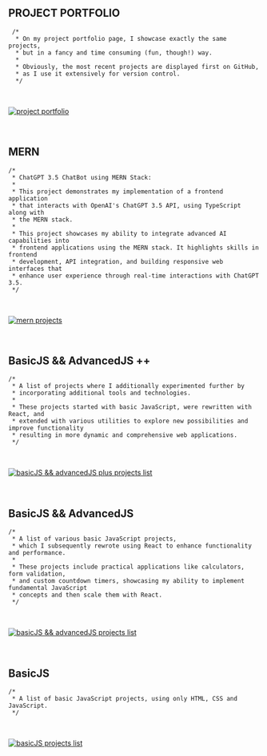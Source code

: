 ## PROJECT PORTFOLIO

```
 /*
  * On my project portfolio page, I showcase exactly the same projects,
  * but in a fancy and time consuming (fun, though!) way.
  *
  * Obviously, the most recent projects are displayed first on GitHub,
  * as I use it extensively for version control.
  */
```

<br>

[![project portfolio](https://img.shields.io/badge/project_portfoliob-Link-28a745?style=for-the-badge&logo=github)](https://shcoobz.github.io/)

<br>

## MERN

```
/*
 * ChatGPT 3.5 ChatBot using MERN Stack:
 *
 * This project demonstrates my implementation of a frontend application
 * that interacts with OpenAI's ChatGPT 3.5 API, using TypeScript along with
 * the MERN stack.
 *
 * This project showcases my ability to integrate advanced AI capabilities into
 * frontend applications using the MERN stack. It highlights skills in frontend
 * development, API integration, and building responsive web interfaces that
 * enhance user experience through real-time interactions with ChatGPT 3.5.
 */
```

<br>

[![mern projects](https://img.shields.io/badge/mern_projects-List-28a745?style=for-the-badge&logo=github)](https://github.com/Shcoobz/list_basic-and-advanced-js-projects)

<br>

## BasicJS && AdvancedJS ++

```
/*
 * A list of projects where I additionally experimented further by
 * incorporating additional tools and technologies.
 *
 * These projects started with basic JavaScript, were rewritten with React, and
 * extended with various utilities to explore new possibilities and improve functionality
 * resulting in more dynamic and comprehensive web applications.
 */
```

<br>

[![basicJS && advancedJS plus projects list](https://img.shields.io/badge/basicJS_and_advancedJS_++_projects-List-28a745?style=for-the-badge&logo=github)](https://github.com/Shcoobz/list_basicJS-and-advancedJS-projects)

<br>

## BasicJS && AdvancedJS

```
/*
 * A list of various basic JavaScript projects,
 * which I subsequently rewrote using React to enhance functionality and performance.
 *
 * These projects include practical applications like calculators, form validation,
 * and custom countdown timers, showcasing my ability to implement fundamental JavaScript
 * concepts and then scale them with React.
 */
```

<br>

[![basicJS && advancedJS projects list](https://img.shields.io/badge/basicJS_and_advancedJS_projects-List-28a745?style=for-the-badge&logo=github)](https://github.com/Shcoobz/list_basicJS-and-advancedJS-projects)

<br>

## BasicJS

```
/*
 * A list of basic JavaScript projects, using only HTML, CSS and JavaScript.
 */
```

<br>

[![basicJS projects list](https://img.shields.io/badge/basicJS_projects-List-28a745?style=for-the-badge&logo=github)](https://github.com/Shcoobz/list_basicJS-projects)
